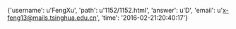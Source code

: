 {'username': u'FengXu', 'path': u'1152/1152.html', 'answer': u'D', 'email': u'x-feng13@mails.tsinghua.edu.cn', 'time': '2016-02-21:20:40:17'}